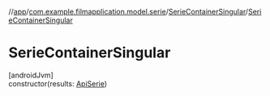 //[app](../../../index.md)/[com.example.filmapplication.model.serie](../index.md)/[SerieContainerSingular](index.md)/[SerieContainerSingular](-serie-container-singular.md)

# SerieContainerSingular

[androidJvm]\
constructor(results: [ApiSerie](../-api-serie/index.md))
